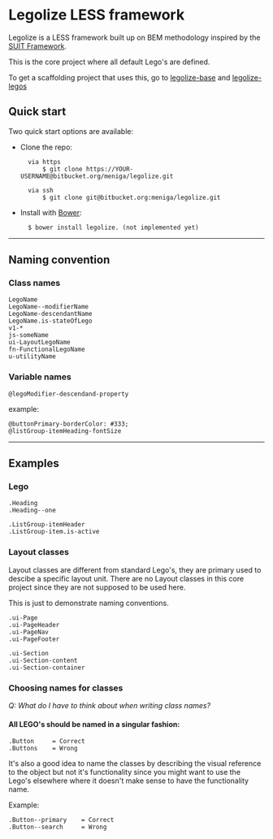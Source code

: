 # Legolize LESS framework

Legolize is a LESS framework built up on BEM methodology inspired by the [SUIT Framework](https://github.com/suitcss/suit/).

This is the core project where all default Lego's are defined.

To get a scaffolding project that uses this, go to [legolize-base](https://bitbucket.org/meniga/legolize-base) and [legolize-legos](https://bitbucket.org/meniga/legolize-legos)


## Quick start

Two quick start options are available:

- Clone the repo: 

    	via https    
        	$ git clone https://YOUR-USERNAME@bitbucket.org/meniga/legolize.git
        	     
        via ssh    
        	$ git clone git@bitbucket.org:meniga/legolize.git
    
  	
- Install with [Bower](http://bower.io): 
    
        $ bower install legolize. (not implemented yet)


---

## Naming convention

### Class names

	LegoName
	LegoName--modifierName
	LegoName-descendantName
	LegoName.is-stateOfLego
	v1-*
	js-someName
	ui-LayoutLegoName
	fn-FunctionalLegoName
	u-utilityName


### Variable names

    @legoModifier-descendand-property 
	
example:

    @buttonPrimary-borderColor: #333;
    @listGroup-itemHeading-fontSize


---
	
## Examples

### Lego

    .Heading
    .Heading--one 
    
    .ListGroup-itemHeader
    .ListGroup-item.is-active


### Layout classes

Layout classes are different from standard Lego's, they are primary used to descibe a specific layout unit.
There are no Layout classes in this core project since they are not supposed to be used here.

This is just to demonstrate naming conventions.

	.ui-Page
	.ui-PageHeader
	.ui-PageNav
	.ui-PageFooter

	.ui-Section
	.ui-Section-content
	.ui-Section-container


### Choosing names for classes

_Q: What do I have to think about when writing class names?_

#### All LEGO's should be named in a singular fashion:

	.Button		= Correct
	.Buttons	= Wrong


It's also a good idea to name the classes by describing the visual reference to the object but not it's functionality since you might want to use the Lego's elsewhere where it doesn't make sense to have the functionality name.

Example:

	.Button--primary 	= Correct
	.Button--search 	= Wrong


